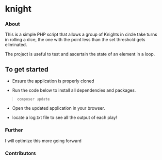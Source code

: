 # knight

### About
This is a simple PHP script that allows a group of Knights in circle take turns in rolling a dice, the one with the point less than the set threshold gets eliminated.

The project is useful to test and ascertain the state of an element in a loop.


## To get started
- Ensure the application is properly cloned

- Run the code below to install all dependencies and packages.
> `composer update`

- Open the updated application in your browser.

- locate a log.txt file to see all the output of each play!


### Further
I will optimize this more going forward

### Contributors


